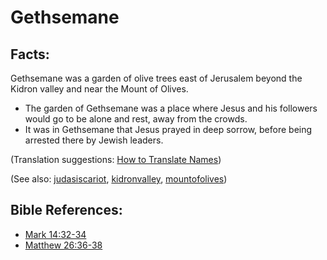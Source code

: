 # Gethsemane #

## Facts: ##

Gethsemane was a garden of olive trees east of Jerusalem beyond the Kidron valley and near the Mount of Olives.

* The garden of Gethsemane was a place where Jesus and his followers would go to be alone and rest, away from the crowds.
* It was in Gethsemane that Jesus prayed in deep sorrow, before being arrested there by Jewish leaders.

(Translation suggestions: [How to Translate Names](https://git.door43.org/Door43/en-ta-translate-vol1/src/master/content/translate_names.md))

(See also: [judasiscariot](../other/judasiscariot.md), [kidronvalley](../other/kidronvalley.md), [mountofolives](../other/mountofolives.md))

## Bible References: ##

* [Mark 14:32-34](https://door43.org/en/bible/notes/mrk/14/32)
* [Matthew 26:36-38](https://door43.org/en/bible/notes/mat/26/36)

